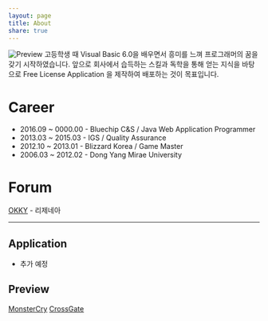 ```yaml
---
layout: page
title: About
share: true
---
```


![Preview](https://www.gravatar.com/avatar/ef7079a20d829791f5490e15744e6d48?d=identicon&s=150)
고등학생 때 Visual Basic 6.0을 배우면서 흥미를 느껴 프로그래머의 꿈을 갖기 시작하였습니다. 앞으로 회사에서 습득하는 스킬과 독학을 통해 얻는 지식을 바탕으로 Free License Application 을 제작하여 배포하는 것이 목표입니다.

# Career

* 2016.09 ~ 0000.00 - Bluechip C&S / Java Web Application Programmer
* 2013.03 ~ 2015.03 - IGS / Quality Assurance
* 2012.10 ~ 2013.01 - Blizzard Korea / Game Master
* 2006.03 ~ 2012.02 - Dong Yang Mirae University

# Forum

[OKKY](https://okky.kr/) - 리제네아

---

## Application

* 추가 예정

## Preview

[MonsterCry](https://regenea8.github.io/images/mc.png)
[CrossGate](https://regenea8.github.io/images/cg.png)

